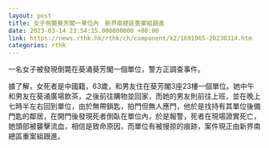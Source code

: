 ```yaml
---
layout: post
title: 女子倒斃葵芳閣一單位內　新界南總區重案組跟進
date: 2023-03-14 23:54:15.000000000 +08:00
link: https://news.rthk.hk/rthk/ch/component/k2/1691965-20230314.htm
categories: rthk
---
```


一名女子被發現倒斃在葵涌葵芳閣一個單位，警方正調查事件。

據了解，女死者是中國籍，63歲，和男友住在葵芳閣3座23樓一個單位。她中午和男友在葵涌廣場飲茶，之後前往購物並回家，而她的男友則前往上班，並在晚上七時半左右回到單位，由於無帶鎖匙，拍門但無人應門，他於是找持有其單位後備門匙的鄰居，在開門後發現死者倒臥在單位內，於是報警，死者在現場證實死亡，她頭部被襲擊流血，相信是致命原因，而單位有被搜掠的痕跡，案件現正由新界南總區重案組跟進。
